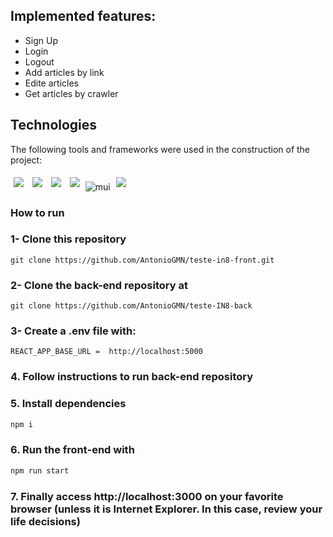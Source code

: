 ## Implemented features:

- Sign Up
- Login
- Logout
- Add articles by link
- Edite articles
- Get articles by crawler

## Technologies

The following tools and frameworks were used in the construction of the project:<br>

<p>
  <img style='margin: 5px;' src='https://img.shields.io/badge/HTML5-E34F26?style=for-the-badge&logo=html5&logoColor=white'>
  <img style='margin: 5px;' src='https://img.shields.io/badge/CSS3-1572B6?style=for-the-badge&logo=css3&logoColor=white'>
  <img style='margin: 5px;' src='https://img.shields.io/badge/React-20232A?style=for-the-badge&logo=react&logoColor=61DAFB'>
  <img style='margin: 5px;' src='https://img.shields.io/badge/React_Router-CA4245?style=for-the-badge&logo=react-router&logoColor=white'>
   <img alt="mui" src="https://img.shields.io/badge/MUI-%230081CB.svg?style=for-the-badge&logo=mui&logoColor=white" />
  <img style='margin: 5px;' src='https://img.shields.io/badge/styled--components-DB7093?style=for-the-badge&logo=styled-components&logoColor=white'>
</p>

### How to run

### 1- Clone this repository

```
git clone https://github.com/AntonioGMN/teste-in8-front.git
```

### 2- Clone the back-end repository at

```
git clone https://github.com/AntonioGMN/teste-IN8-back
```

### 3- Create a .env file with:

```
REACT_APP_BASE_URL =  http://localhost:5000
```

### 4. Follow instructions to run back-end repository

### 5. Install dependencies

```bash
npm i
```

### 6. Run the front-end with

```bash
npm run start
```

### 7. Finally access http://localhost:3000 on your favorite browser (unless it is Internet Explorer. In this case, review your life decisions)
